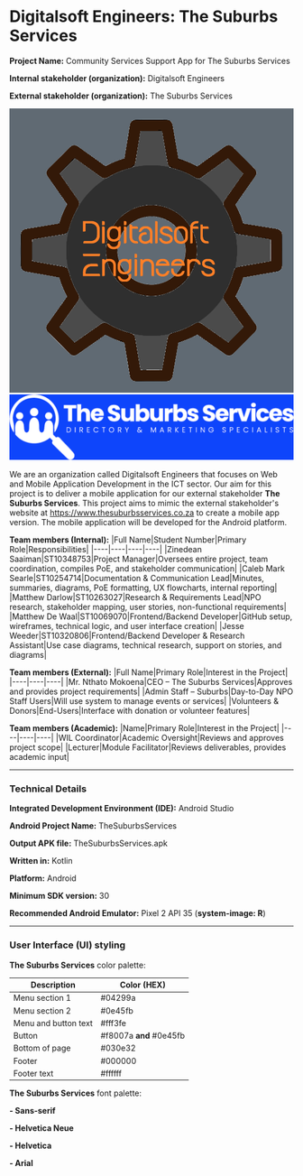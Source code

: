 # Digitalsoft Engineers: The Suburbs Services
**Project Name:** Community Services Support App for The Suburbs Services

**Internal stakeholder (organization):** Digitalsoft Engineers

**External stakeholder (organization):** The Suburbs Services

![Digitalsoft Engineers](Digitalsoft-Engineers-company-logo.png)
![The Suburbs Services](TheSuburbsServices-logo-2.png)

We are an organization called Digitalsoft Engineers that focuses on Web and Mobile Application Development in the ICT sector. Our aim for this project is to deliver a mobile application for our external stakeholder **The Suburbs Services**. This project aims to mimic the external stakeholder's website at <https://www.thesuburbsservices.co.za> to create a mobile app version. The mobile application will be developed for the Android platform.

**Team members (Internal):**
|Full Name|Student Number|Primary Role|Responsibilities|
|----|----|----|----|
|Zinedean Saaiman|ST10348753|Project Manager|Oversees entire project, team coordination, compiles PoE, and stakeholder communication|
|Caleb Mark Searle|ST10254714|Documentation & Communication Lead|Minutes, summaries, diagrams, PoE formatting, UX flowcharts, internal reporting|
|Matthew Darlow|ST10263027|Research & Requirements Lead|NPO research, stakeholder mapping, user stories, non-functional requirements|
|Matthew De Waal|ST10069070|Frontend/Backend Developer|GitHub setup, wireframes, technical logic, and user interface creation|
|Jesse Weeder|ST10320806|Frontend/Backend Developer & Research Assistant|Use case diagrams, technical research, support on stories, and diagrams|

**Team members (External):**
|Full Name|Primary Role|Interest in the Project|
|----|----|----|
|Mr. Nthato Mokoena|CEO – The Suburbs Services|Approves and provides project requirements|
|Admin Staff – Suburbs|Day-to-Day NPO Staff Users|Will use system to manage events or services|
|Volunteers & Donors|End-Users|Interface with donation or volunteer features|

**Team members (Academic):**
|Name|Primary Role|Interest in the Project|
|----|----|----|
|WIL Coordinator|Academic Oversight|Reviews and approves project scope|
|Lecturer|Module Facilitator|Reviews deliverables, provides academic input|

---
### Technical Details
**Integrated Development Environment (IDE):** Android Studio

**Android Project Name:** TheSuburbsServices

**Output APK file:** TheSuburbsServices.apk

**Written in:** Kotlin

**Platform:** Android

**Minimum SDK version:** 30

**Recommended Android Emulator:** Pixel 2 API 35 (**system-image: R**)

---

### User Interface (UI) styling
**The Suburbs Services** color palette:

|Description|Color (HEX)|
|-----------|-----------|
|Menu section 1|#04299a|
|Menu section 2|#0e45fb|
|Menu and button text|#fff3fe|
|Button|#f8007a **and** #0e45fb|
|Bottom of page|#030e32|
|Footer|#000000|
|Footer text|#ffffff|

**The Suburbs Services** font palette:

**- Sans-serif**

**- Helvetica Neue**

**- Helvetica**

**- Arial**


